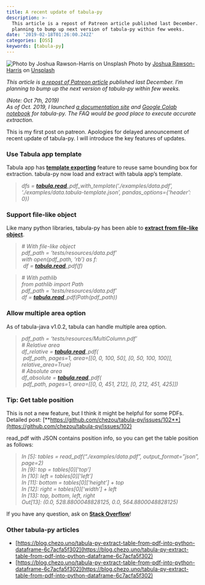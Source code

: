 ```yaml
---
title: A recent update of tabula-py
description: >-
  This article is a repost of Patreon article published last December. I’m
  planning to bump up next version of tabula-py within few weeks.
date: '2019-02-18T01:26:00.242Z'
categories: [OSS]
keywords: [tabula-py]
---
```


![Photo by [Joshua Rawson-Harris](https://unsplash.com/@joshrh19?utm_source=medium&utm_medium=referral) on [Unsplash](https://unsplash.com?utm_source=medium&utm_medium=referral)](/img/0__9HRqzqcWldOqKJCK.jpg)
Photo by [Joshua Rawson-Harris](https://unsplash.com/@joshrh19?utm_source=medium&utm_medium=referral) on [Unsplash](https://unsplash.com?utm_source=medium&utm_medium=referral)

_This article is_ [_a repost of Patreon article_](https://www.patreon.com/posts/23407263) _published last December. I’m planning to bump up the next version of tabula-py within few weeks._

_(Note: Oct 7th, 2019)  
As of Oct. 2019, I launched_ [_a documentation site_](https://tabula-py.readthedocs.io/en/latest/) _and_ [_Google Colab notebook_](https://colab.research.google.com/github/chezou/tabula-py/blob/master/examples/tabula_example.ipynb) _for tabula-py. The FAQ would be good place to execute accurate extraction._

This is my first post on patreon. Apologies for delayed announcement of recent update of tabula-py. I will introduce the key features of updates.

### Use Tabula app template

Tabula app has [**template exporting**](https://github.com/tabulapdf/tabula/pull/711) feature to reuse same bounding box for extraction. tabula-py now load and extract with tabula app’s template.

> _dfs =_ [**_tabula.read_**](http://tabula.read/)_\_pdf\_with\_template(‘./examples/data.pdf’, ‘./examples/data.tabula-template.json’, pandas\_options={‘header’: 0})_

### Support file-like object

Like many python libraries, tabula-py has been able to [**extract from file-like object**](https://github.com/chezou/tabula-py/pull/105).

> _\# With file-like object  
> pdf\_path = ‘tests/resources/data.pdf’  
> with open(pdf\_path, ‘rb’) as f:  
>  df =_ [**_tabula.read_**](http://tabula.read/)_\_pdf(f)_

> _\# With pathlib  
> from pathlib import Path  
> pdf\_path = ‘tests/resources/data.pdf’  
> df =_ [**_tabula.read_**](http://tabula.read/)_\_pdf(Path(pdf\_path))_

### Allow multiple area option

As of tabula-java v1.0.2, tabula can handle multiple area option.

> _pdf\_path = ‘tests/resources/MultiColumn.pdf’  
> \# Relative area  
> df\_relative =_ [**_tabula.read_**](http://tabula.read/)_\_pdf(  
>  pdf\_path, pages=1, area=\[\[0, 0, 100, 50\], \[0, 50, 100, 100\]\], relative\_area=True)  
> \# Absolute area  
> df\_absolute =_ [**_tabula.read_**](http://tabula.read/)_\_pdf(  
>  pdf\_path, pages=1, area=\[\[0, 0, 451, 212\], \[0, 212, 451, 425\]\])_

### Tip: Get table position

This is not a new feature, but I think it might be helpful for some PDFs.  
Detailed post: [**https://github.com/chezou/tabula-py/issues/102**](https://github.com/chezou/tabula-py/issues/102)

read\_pdf with JSON contains position info, so you can get the table position as follows:

> _In \[5\]: tables = read\_pdf(“./examples/data.pdf”, output\_format=”json”, page=2)  
> In \[9\]: top = tables\[0\]\[‘top’\]  
> In \[10\]: left = tables\[0\]\[‘left’\]  
> In \[11\]: bottom = tables\[0\]\[‘height’\] + top  
> In \[12\]: right = tables\[0\]\[‘width’\] + left  
> In \[13\]: top, bottom, left, right  
> Out\[13\]: (0.0, 528.8800048828125, 0.0, 564.8800048828125)_

If you have any question, ask on [**Stack Overflow**](https://stackoverflow.com/search?q=tabula-py)!

### Other tabula-py articles

*   [https://blog.chezo.uno/tabula-py-extract-table-from-pdf-into-python-dataframe-6c7acfa5f302](https://blog.chezo.uno/tabula-py-extract-table-from-pdf-into-python-dataframe-6c7acfa5f302)
*   [https://blog.chezo.uno/tabula-py-extract-table-from-pdf-into-python-dataframe-6c7acfa5f302](https://blog.chezo.uno/tabula-py-extract-table-from-pdf-into-python-dataframe-6c7acfa5f302)